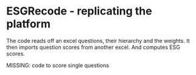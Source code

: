 # ESGRecode - replicating the platform
The code reads off an excel questions, their hierarchy and the weights.
It then imports question scores from another excel.
And computes ESG scores.

MISSING: code to score single questions

